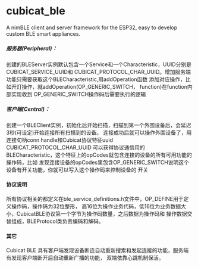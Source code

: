 # cubicat_ble

A nimBLE client and server framework for the ESP32, easy to develop custom BLE smart appliances.

##### 服务器(Peripheral)：

创建的BLEServer实例默认包含一个Service和一个Characteristic，UUID分别是CUBICAT_SERVICE_UUID和
CUBICAT_PROTOCOL_CHAR_UUID。增加服务端功能只需要获取这个BLECharacteristic,用addOperation函数
添加对应操作，比如开灯操作，就addOperation(OP_GENERIC_SWITCH， function)在function内部实现收到
OP_GENERIC_SWITCH操作码后需要执行的逻辑

##### 客户端(Central)：

创建一个BLEClient实例，初始化后开始扫描，扫描到第一个外围设备后，会延迟3秒(可设定)开始连接所有扫描到的设备。
连接成功后就可以操作外围设备了，用连接句柄conn handle和Cubicat协议特征uuid CUBICAT_PROTOCOL_CHAR_UUID
可以获得协议通信用的BLECharacteristic，这个特征上的opCodes就包含连接的设备的所有可用功能的操作码，比如
发现连接设备的opCodes里包含OP_GENERIC_SWITCH说明这个设备有开关功能，你就可以写入这个操作码来控制设备的
开关

#### 协议说明

所有协议相关的都定义在ble_service_definitions.h文件中，OP_DEFINE用于定义操作码，操作码为32位整形，
高16位为操作业务代码，低16位为业务数据大小，CubicatBLE协议第一个字节为操作码数量，之后数据为操作码和
操作数据交替组成，BLEProtocol类负责编码和解码。

#### 其它

Cubicat BLE 具有客户端发现设备断连自动重新搜索和发起连接的功能，服务端有发现客户端断开后自动重新广播的功能，
双端依靠心跳机制保活。